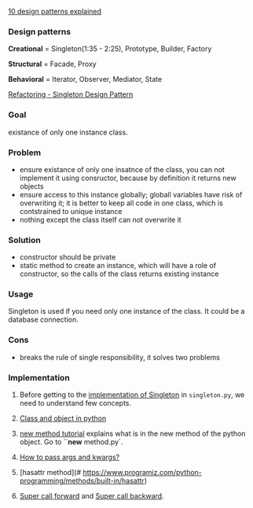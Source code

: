 [10 design patterns explained](https://www.youtube.com/watch?v=tv-_1er1mWI)

### Design patterns
**Creational** = Singleton(1:35 - 2:25), Prototype, Builder, Factory

**Structural** = Facade, Proxy

**Behavioral** = Iterator, Observer, Mediator, State

[Refactoring - Singleton Design Pattern](https://refactoring.guru/pl/design-patterns/singleton)

### Goal
existance of only one instance class.

### Problem
- ensure existance of only one insatnce of the class,
you can not implement it using consructor, because by definition it returns new objects
- ensure access to this instance globally; globall variables have risk of overwriting it; it is better to keep all code in one class, which is contstrained to unique instance
- nothing except the class itself can not overwrite it

### Solution
- constructor should be private
- static method to create an instance, which will have a role of constructor, so the calls of the class returns existing instance

### Usage
Singleton is used if you need only one instance of the class. It could be a database connection.

### Cons
- breaks the rule of single responsibility, it solves two problems

### Implementation
1. Before getting to the [implementation of Singleton](https://stackoverflow.com/questions/42237752/single-instance-of-class-in-python) in `singleton.py`, we need to understand few concepts.

2. [Class and object in python](https://www.w3schools.com/python/python_classes.asp)


3. [new method tutorial](https://www.pythontutorial.net/python-oop/python-__new__/) explains what is in the new method of the python object. Go to ``__new__ method.py`.


4. [How to pass args and kwargs?](https://realpython.com/python-kwargs-and-args/)

5. [hasattr method](# https://www.programiz.com/python-programming/methods/built-in/hasattr)

6. [Super call forward](https://www.educative.io/answers/what-is-super-in-python) and [Super call backward](https://realpython.com/python-super/).